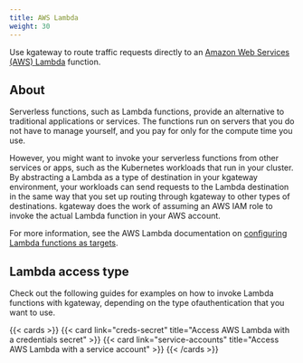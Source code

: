 ```yaml
---
title: AWS Lambda
weight: 30
---
```


Use kgateway to route traffic requests directly to an [Amazon Web Services (AWS) Lambda](https://aws.amazon.com/lambda/resources/) function.

## About

Serverless functions, such as Lambda functions, provide an alternative to traditional applications or services. The functions run on servers that you do not have to manage yourself, and you pay for only for the compute time you use.

However, you might want to invoke your serverless functions from other services or apps, such as the Kubernetes workloads that run in your cluster. By abstracting a Lambda as a type of destination in your kgateway environment, your workloads can send requests to the Lambda destination in the same way that you set up routing through kgateway to other types of destinations. kgateway does the work of assuming an AWS IAM role to invoke the actual Lambda function in your AWS account.

For more information, see the AWS Lambda documentation on [configuring Lambda functions as targets](https://docs.aws.amazon.com/elasticloadbalancing/latest/application/lambda-functions.html).

## Lambda access type

Check out the following guides for examples on how to invoke Lambda functions with kgateway, depending on the type ofauthentication that you want to use.

{{< cards >}}
  {{< card link="creds-secret" title="Access AWS Lambda with a credentials secret" >}}
  {{< card link="service-accounts" title="Access AWS Lambda with a service account" >}}
{{< /cards >}}